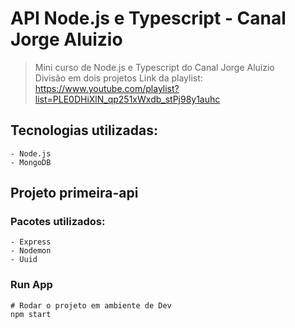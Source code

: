 # API Node.js e Typescript - Canal Jorge Aluizio

> Mini curso de Node.js e Typescript do Canal Jorge Aluizio <br />
> Divisão em dois projetos
> Link da playlist: https://www.youtube.com/playlist?list=PLE0DHiXlN_qp251xWxdb_stPj98y1auhc

## Tecnologias utilizadas: ##

```
- Node.js
- MongoDB
```

## Projeto primeira-api

### Pacotes utilizados: ##

```
- Express
- Nodemon
- Uuid
```

### Run App ### 

```
# Rodar o projeto em ambiente de Dev
npm start
```
